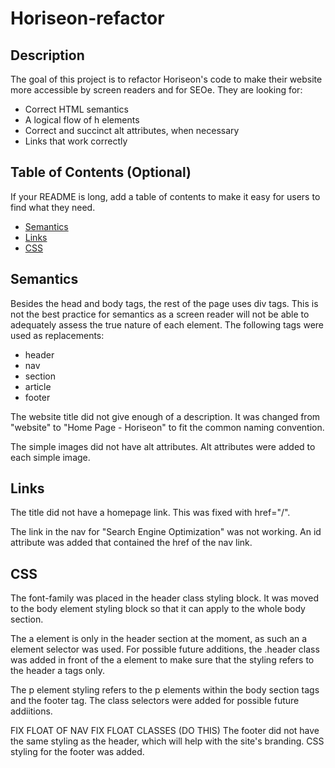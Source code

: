 # Horiseon-refactor

## Description

The goal of this project is to refactor Horiseon's code to make their website more accessible by screen readers and for SEOe. They are looking for: 

- Correct HTML semantics
- A logical flow of h elements
- Correct and succinct alt attributes, when necessary
- Links that work correctly

## Table of Contents (Optional)

If your README is long, add a table of contents to make it easy for users to find what they need.

- [Semantics](#semantics)
- [Links](#links)
- [CSS](#css)

## Semantics

Besides the head and body tags, the rest of the page uses div tags. This is not the best practice for semantics as a screen reader will not be able to adequately assess the true nature of each element. The following tags were used as replacements: 
- header
- nav
- section
- article
- footer 

The website title did not give enough of a description. It was changed from "website" to "Home Page - Horiseon" to fit the common naming convention. 

The simple images did not have alt attributes. Alt attributes were added to each simple image. 

## Links
The title did not have a homepage link. This was fixed with href="/".

The link in the nav for "Search Engine Optimization" was not working. An id attribute was added that contained the href of the nav link. 

## CSS

The font-family was placed in the header class styling block. It was moved to the body element styling block so that it can apply to the whole body section. 

The a element is only in the header section at the moment, as such an a element selector was used. For possible future additions, the .header class was added in front of the a element to make sure that the styling refers to the header a tags only. 

The p element styling refers to the p elements within the body section tags and the footer tag. The class selectors were added for possible future addiitions. 

FIX FLOAT OF NAV
FIX FLOAT CLASSES
(DO THIS) The footer did not have the same styling as the header, which will help with the site's branding. CSS styling for the footer was added. 
